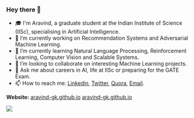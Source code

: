 ### Hey there 👋

<!--
**aravind-gk/aravind-gk** is a ✨ _special_ ✨ repository because its `README.md` (this file) appears on your GitHub profile.

Here are some ideas to get you started:
-->

- 🎓 I'm Aravind, a graduate student at the Indian Institute of Science (IISc), specialising in Artificial Intelligence.
- 🔭 I’m currently working on Recommendation Systems and Adversarial Machine Learning.
- 🌱 I’m currently learning Natural Language Processing, Reinforcement Learning, Computer Vision and Scalable Systems.
- 👯 I’m looking to collaborate on interesting Machine Learning projects.
- 💬 Ask me about careers in AI, life at IISc or preparing for the GATE Exam.
- 📫 How to reach me: [Linkedin](https://www.linkedin.com/in/aravindgk/), [Twitter](https://twitter.com/aravind_IISc), [Quora](https://www.quora.com/profile/G-Aravind), [Email](mailto:aravindg1@iisc.ac.in).

**Website:** <a href="https://aravind-gk.github.io/" target="_blank">aravind-gk.github.io</a> [aravind-gk.github.io](https://aravind-gk.github.io/)

![](https://komarev.com/ghpvc/?username=aravind-gk)
